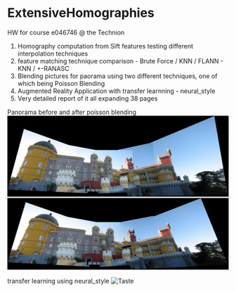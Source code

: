 # ExtensiveHomographies
HW for course e046746 @ the Technion

1) Homography computation from Sift features testing different interpolation techniques
2) feature matching technique comparison - Brute Force / KNN / FLANN - KNN / +-RANASC
3) Blending pictures for paorama using two different techniques, one of which being Poisson Blending
4) Augmented Reality Application with transfer learnning - neural_style
5) Very detailed report of it all expanding 38 pages

Panorama before and after poisson blending
![Alt text](Documentation/Q7_sintraPano_Manual.jpg?raw=true "Panorama - basic")
![Alt text](Documentation/Q9_sintraPano_SiftRansac_PoissonBlend.jpg?raw=true "Panorama with Poisson Blending")

transfer learning using neural_style
![Taste](/Documentation/DBZ_Transfer_Learning.gif.gif)


